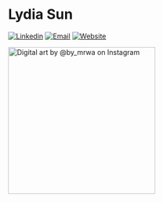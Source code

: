 # Lydia Sun

[![Linkedin](https://img.shields.io/badge/-LinkedIn-blue?style=for-the-badge&logo=Linkedin&logoColor=white)](https://www.linkedin.com/in/lydia-sun/)
[![Email](https://img.shields.io/badge/-Email-c14438?style=for-the-badge&logo=Gmail&logoColor=white)](mailto:lydia.sun.4@gmail.com)
[![Website](https://img.shields.io/badge/-Website-663a82?style=for-the-badge&logo=GitHub&logoColor=white)](https://lydiasun.me)

<p>
    <img alt="Digital art by @by_mrwa on Instagram" src="https://github.com/lydiasun1/lydiasun1/raw/master/Lydia-2020.PNG" width="300">
</p>